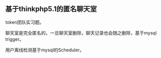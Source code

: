 ## 基于thinkphp5.1的匿名聊天室


token团队实习题。

聊天室是完全匿名的，一旦聊天室删除，聊天记录也会随之删除，基于mysql trigger。

用户离线检测基于mysql的Scheduler。